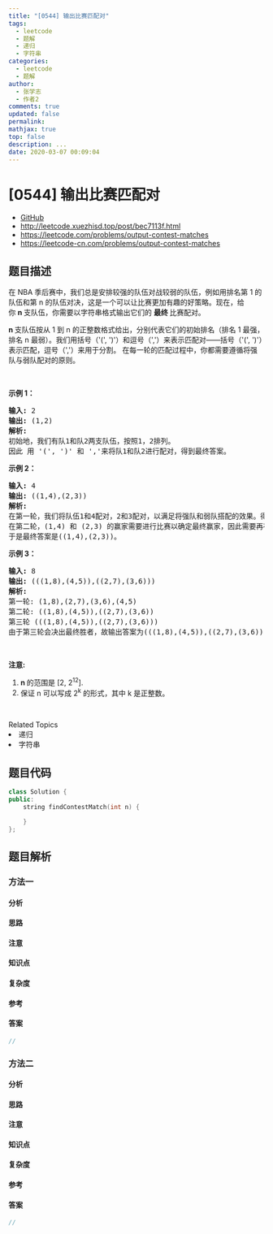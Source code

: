 ```yaml
---
title: "[0544] 输出比赛匹配对"
tags:
  - leetcode
  - 题解
  - 递归
  - 字符串
categories:
  - leetcode
  - 题解
author:
  - 张学志
  - 作者2
comments: true
updated: false
permalink:
mathjax: true
top: false
description: ...
date: 2020-03-07 00:09:04
---
```



# [0544] 输出比赛匹配对
* [GitHub](https://github.com/algoboy101/LeetCodeCrowdsource/tree/master/_posts/QA/%5B0544%5D%20%E8%BE%93%E5%87%BA%E6%AF%94%E8%B5%9B%E5%8C%B9%E9%85%8D%E5%AF%B9.md)
* http://leetcode.xuezhisd.top/post/bec7113f.html
* https://leetcode.com/problems/output-contest-matches
* https://leetcode-cn.com/problems/output-contest-matches


## 题目描述

<p>在 NBA 季后赛中，我们总是安排较强的队伍对战较弱的队伍，例如用排名第 1 的队伍和第 n 的队伍对决，这是一个可以让比赛更加有趣的好策略。现在，给你&nbsp;<strong>n&nbsp;</strong>支队伍，你需要以字符串格式输出它们的&nbsp;<strong>最终&nbsp;</strong>比赛配对。</p>

<p><strong>n </strong>支队伍按从 1 到 n 的正整数格式给出，分别代表它们的初始排名（排名 1 最强，排名 n 最弱）。我们用括号（&#39;(&#39;, &#39;)&#39;）和逗号（&#39;,&#39;）来表示匹配对&mdash;&mdash;括号（&#39;(&#39;, &#39;)&#39;）表示匹配，逗号（&#39;,&#39;）来用于分割。&nbsp;在每一轮的匹配过程中，你都需要遵循将强队与弱队配对的原则。</p>

<p>&nbsp;</p>

<p><strong>示例 1：</strong></p>

<pre><strong>输入:</strong> 2
<strong>输出:</strong> (1,2)
<strong>解析:</strong> 
初始地，我们有队1和队2两支队伍，按照1，2排列。
因此 用 &#39;(&#39;, &#39;)&#39; 和 &#39;,&#39;来将队1和队2进行配对，得到最终答案。
</pre>

<p><strong>示例 2：</strong></p>

<pre><strong>输入:</strong> 4
<strong>输出:</strong> ((1,4),(2,3))
<strong>解析:</strong> 
在第一轮，我们将队伍1和4配对，2和3配对，以满足将强队和弱队搭配的效果。得到(1,4),(2,3).
在第二轮，(1,4) 和 (2,3) 的赢家需要进行比赛以确定最终赢家，因此需要再在外面加一层括号。
于是最终答案是((1,4),(2,3))。
</pre>

<p><strong>示例 3：</strong></p>

<pre><strong>输入:</strong> 8
<strong>输出:</strong> (((1,8),(4,5)),((2,7),(3,6)))
<strong>解析:</strong> 
第一轮: (1,8),(2,7),(3,6),(4,5)
第二轮: ((1,8),(4,5)),((2,7),(3,6))
第三轮 (((1,8),(4,5)),((2,7),(3,6)))
由于第三轮会决出最终胜者，故输出答案为(((1,8),(4,5)),((2,7),(3,6)))。
</pre>

<p>&nbsp;</p>

<p><strong>注意:</strong></p>

<ol>
	<li><strong>n&nbsp;</strong>的范围是&nbsp;[2, 2<sup>12</sup>].</li>
	<li>保证 n 可以写成&nbsp;2<sup>k</sup>&nbsp;的形式，其中 k 是正整数。</li>
</ol>

<p>&nbsp;</p>
<div><div>Related Topics</div><div><li>递归</li><li>字符串</li></div></div>


## 题目代码

```cpp
class Solution {
public:
    string findContestMatch(int n) {

    }
};
```


## 题目解析


### 方法一

#### 分析

#### 思路

#### 注意

#### 知识点

#### 复杂度

#### 参考

#### 答案

```cpp
//
```


### 方法二

#### 分析

#### 思路

#### 注意

#### 知识点

#### 复杂度

#### 参考

#### 答案

```cpp
//
```



